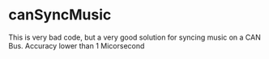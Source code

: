 canSyncMusic
============

This is very bad  code, but a very good solution for syncing music on a CAN Bus. Accuracy lower than 1 Micorsecond
